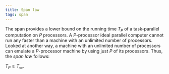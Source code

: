 ```yaml
---
title: Span law
tags: span
---
```


The span provides a lower bound on the running time $T_P$ of a task-parallel computation on $P$ processors.
A $P$-processor ideal parallel computer cannot run any faster than a machine
with an unlimited number of processors. Looked at another way, a machine
with an unlimited number of processors can emulate a $P$-processor machine by
using just $P$ of its processors. Thus, the *span law* follows:

$T_P \geq T_{\infty}$.